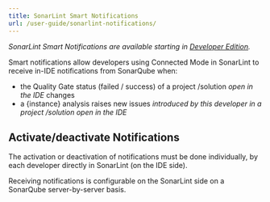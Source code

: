 ```yaml
---
title: SonarLint Smart Notifications
url: /user-guide/sonarlint-notifications/
---
```


_SonarLint Smart Notifications are available starting in [Developer Edition](https://redirect.sonarsource.com/editions/developer.html)._

Smart notifications allow developers using Connected Mode in SonarLint to receive in-IDE notifications from SonarQube when:

* the Quality Gate status (failed / success) of a project /solution _open in the IDE_ changes
* a {instance} analysis raises new issues _introduced by this developer in a project /solution open in the IDE_

## Activate/deactivate Notifications
The activation or deactivation of notifications must be done individually, by each developer directly in SonarLint (on the IDE side).

Receiving notifications is configurable on the SonarLint side on a SonarQube server-by-server basis.